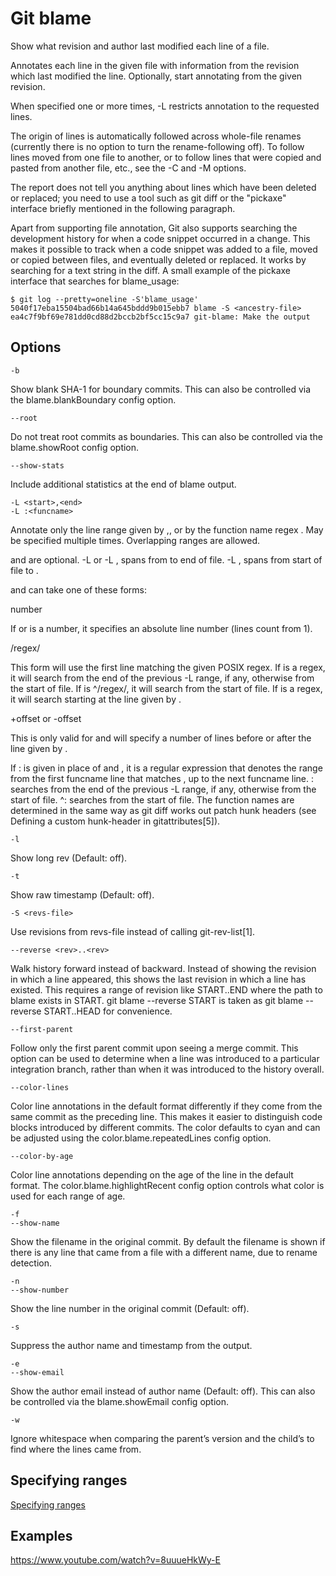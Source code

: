 # Git blame

Show what revision and author last modified each line of a file.

Annotates each line in the given file with information from the revision which last modified the line. Optionally, start annotating from the given revision.

When specified one or more times, -L restricts annotation to the requested lines.

The origin of lines is automatically followed across whole-file renames (currently there is no option to turn the rename-following off). To follow lines moved from one file to another, or to follow lines that were copied and pasted from another file, etc., see the -C and -M options.

The report does not tell you anything about lines which have been deleted or replaced; you need to use a tool such as git diff or the "pickaxe" interface briefly mentioned in the following paragraph.

Apart from supporting file annotation, Git also supports searching the development history for when a code snippet occurred in a change. This makes it possible to track when a code snippet was added to a file, moved or copied between files, and eventually deleted or replaced. It works by searching for a text string in the diff. A small example of the pickaxe interface that searches for blame_usage:

```
$ git log --pretty=oneline -S'blame_usage'
5040f17eba15504bad66b14a645bddd9b015ebb7 blame -S <ancestry-file>
ea4c7f9bf69e781dd0cd88d2bccb2bf5cc15c9a7 git-blame: Make the output
```

## Options

```
-b
```

Show blank SHA-1 for boundary commits. This can also be controlled via the blame.blankBoundary config option.

```
--root
```

Do not treat root commits as boundaries. This can also be controlled via the blame.showRoot config option.

```
--show-stats
```

Include additional statistics at the end of blame output.

```
-L <start>,<end>
-L :<funcname>
```

Annotate only the line range given by <start>,<end>, or by the function name regex <funcname>. May be specified multiple times. Overlapping ranges are allowed.

<start> and <end> are optional. -L <start> or -L <start>, spans from <start> to end of file. -L ,<end> spans from start of file to <end>.

<start> and <end> can take one of these forms:

number

If <start> or <end> is a number, it specifies an absolute line number (lines count from 1).

/regex/

This form will use the first line matching the given POSIX regex. If <start> is a regex, it will search from the end of the previous -L range, if any, otherwise from the start of file. If <start> is ^/regex/, it will search from the start of file. If <end> is a regex, it will search starting at the line given by <start>.

+offset or -offset

This is only valid for <end> and will specify a number of lines before or after the line given by <start>.

If :<funcname> is given in place of <start> and <end>, it is a regular expression that denotes the range from the first funcname line that matches <funcname>, up to the next funcname line. :<funcname> searches from the end of the previous -L range, if any, otherwise from the start of file. ^:<funcname> searches from the start of file. The function names are determined in the same way as git diff works out patch hunk headers (see Defining a custom hunk-header in gitattributes[5]).

```
-l
```

Show long rev (Default: off).

```
-t
```

Show raw timestamp (Default: off).

```
-S <revs-file>
```

Use revisions from revs-file instead of calling git-rev-list[1].

```
--reverse <rev>..<rev>
```

Walk history forward instead of backward. Instead of showing the revision in which a line appeared, this shows the last revision in which a line has existed. This requires a range of revision like START..END where the path to blame exists in START. git blame --reverse START is taken as git blame --reverse START..HEAD for convenience.

```
--first-parent
```

Follow only the first parent commit upon seeing a merge commit. This option can be used to determine when a line was introduced to a particular integration branch, rather than when it was introduced to the history overall.

```
--color-lines
```

Color line annotations in the default format differently if they come from the same commit as the preceding line. This makes it easier to distinguish code blocks introduced by different commits. The color defaults to cyan and can be adjusted using the color.blame.repeatedLines config option.

```
--color-by-age
```

Color line annotations depending on the age of the line in the default format. The color.blame.highlightRecent config option controls what color is used for each range of age.

```
-f
--show-name
```

Show the filename in the original commit. By default the filename is shown if there is any line that came from a file with a different name, due to rename detection.

```
-n
--show-number
```

Show the line number in the original commit (Default: off).

```
-s
```

Suppress the author name and timestamp from the output.

```
-e
--show-email
```

Show the author email instead of author name (Default: off). This can also be controlled via the blame.showEmail config option.

```
-w
```

Ignore whitespace when comparing the parent’s version and the child’s to find where the lines came from.

## Specifying ranges

[Specifying ranges](https://git-scm.com/docs/git-blame#_specifying_ranges)

## Examples

https://www.youtube.com/watch?v=8uuueHkWy-E
